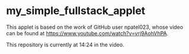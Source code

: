 # my_simple_fullstack_applet

This applet is based on the work of GitHub user npatel023, whose video can be found at https://www.youtube.com/watch?v=vrj9AohVhPA.

This repository is currently at 14:24 in the video.